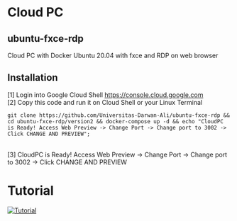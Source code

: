 # Cloud PC
## ubuntu-fxce-rdp
Cloud PC with Docker Ubuntu 20.04 with fxce and RDP on web browser

## Installation
[1] Login into Google Cloud Shell
 <https://console.cloud.google.com>
 <br>
[2] Copy this code and run it on Cloud Shell or your Linux Terminal
```
git clone https://github.com/Universitas-Darwan-Ali/ubuntu-fxce-rdp && cd ubuntu-fxce-rdp/version2 && docker-compose up -d && echo "CloudPC is Ready! Access Web Preview -> Change Port -> Change port to 3002 -> Click CHANGE AND PREVIEW";
```
<br>
[3] CloudPC is Ready! Access Web Preview -> Change Port -> Change port to 3002 -> Click CHANGE AND PREVIEW

# Tutorial
[![Tutorial](http://img.youtube.com/vi/nPQMhv5kphM/0.jpg)](http://www.youtube.com/watch?v=nPQMhv5kphM)

